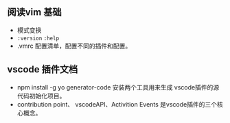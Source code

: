 ## 阅读vim 基础

- 模式变换
- `:version` `:help`
- .vmrc 配置清单，配置不同的插件和配置。

## vscode 插件文档



- npm install -g yo generator-code 安装两个工具用来生成 vscode插件的源代码初始化项目。
- contribution point、 vscodeAPI、Activition Events 是vscode插件的三个核心概念。